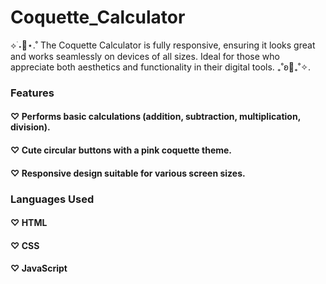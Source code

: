 # Coquette_Calculator

⟡ ࣪˖🎀⋆.˚ The Coquette Calculator is fully responsive, ensuring it looks great and works seamlessly on devices of all sizes. Ideal for those who appreciate both aesthetics and functionality in their digital tools. ₊˚ʚ🎀₊˚✧.

### Features
#### ♡ Performs basic calculations (addition, subtraction, multiplication, division).
#### ♡ Cute circular buttons with a pink coquette theme.
#### ♡ Responsive design suitable for various screen sizes.

### Languages Used
#### ♡ HTML
#### ♡ CSS
#### ♡ JavaScript
